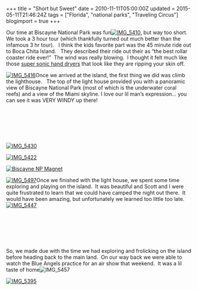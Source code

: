 +++
title = "Short but Sweet"
date = 2010-11-11T05:00:00Z
updated = 2015-05-11T21:46:24Z
tags = ["Florida", "national parks", "Traveling Circus"]
blogimport = true 
+++

Our time at Biscayne National Park was fun[![IMG_5410](https://latc.s3.amazonaws.com/wp-content/uploads/2010/11/IMG_5410.jpg "IMG_5410")](https://latc.s3.amazonaws.com/wp-content/uploads/2010/11/IMG_5410.jpg), but way too short.&#160; We took a 3 hour tour (which thankfully turned out much better than the infamous 3 hr tour).&#160;&#160; I think the kids favorite part was the 45 minute ride out to Boca Chita Island.&#160;&#160; They described their ride out their as “the best rollar coaster ride ever!”&#160; The wind was really blowing.&#160; I thought it felt much like those [super sonic hand dryers](http://www.prodryers.com/servlet/the-1/Hand-Dryer-GreenSpec-LEED/Detail) that look like they are ripping your skin off. 

[![IMG_5416](https://latc.s3.amazonaws.com/wp-content/uploads/2010/11/IMG_5416.jpg "IMG_5416")](https://latc.s3.amazonaws.com/wp-content/uploads/2010/11/IMG_5416.jpg)Once we arrived at the island, the first thing we did was climb the lighthouse.&#160;&#160; The top of the light house provided you with a panoramic view of Biscayne National Park (most of which is the underwater coral reefs) and a view of the Miami skyline. I love our lil man’s expression… you can see it was VERY WINDY up there!

&#160;

&#160;

&#160;

[![IMG_5430](https://latc.s3.amazonaws.com/wp-content/uploads/2010/11/IMG_54301.jpg "IMG_5430")](https://latc.s3.amazonaws.com/wp-content/uploads/2010/11/IMG_54301.jpg)

[![IMG_5422](https://latc.s3.amazonaws.com/wp-content/uploads/2010/11/IMG_5422.jpg "IMG_5422")](https://latc.s3.amazonaws.com/wp-content/uploads/2010/11/IMG_5422.jpg)

[![Biscayne NP Magnet](https://latc.s3.amazonaws.com/wp-content/uploads/2010/11/Biscayne-NP-Magnet2.jpg "Biscayne NP Magnet")](https://latc.s3.amazonaws.com/wp-content/uploads/2010/11/Biscayne-NP-Magnet2.jpg)

[![IMG_5497](https://latc.s3.amazonaws.com/wp-content/uploads/2010/11/IMG_54972.jpg "IMG_5497")](https://latc.s3.amazonaws.com/wp-content/uploads/2010/11/IMG_54972.jpg)Once we finished with the light house, we spent some time exploring and playing on the island.&#160; It was beautiful and Scott and I were quite frustrated to learn that we could have camped the night out there.&#160; It would have been amazing, but unfortunately we learned too little too late.&#160; [![IMG_5447](https://latc.s3.amazonaws.com/wp-content/uploads/2010/11/IMG_54471.jpg "IMG_5447")](https://latc.s3.amazonaws.com/wp-content/uploads/2010/11/IMG_54471.jpg)

&#160;

&#160;

&#160;

So, we made due with the time we had exploring and frolicking on the island before heading back to the main land.&#160; On our way back we were able to watch the Blue Angels practice for an air show that weekend.&#160; It was a lil taste of home![![IMG_5457](https://latc.s3.amazonaws.com/wp-content/uploads/2010/11/IMG_5457.jpg "IMG_5457")](https://latc.s3.amazonaws.com/wp-content/uploads/2010/11/IMG_5457.jpg)

[![IMG_5395](https://latc.s3.amazonaws.com/wp-content/uploads/2010/11/IMG_5395.jpg "IMG_5395")](https://latc.s3.amazonaws.com/wp-content/uploads/2010/11/IMG_5395.jpg)
